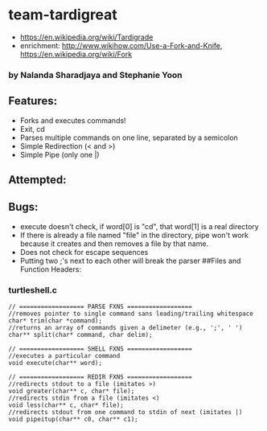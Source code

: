 # team-tardigreat
* https://en.wikipedia.org/wiki/Tardigrade
* enrichment: http://www.wikihow.com/Use-a-Fork-and-Knife, https://en.wikipedia.org/wiki/Fork

### by Nalanda Sharadjaya and Stephanie Yoon

## Features:
* Forks and executes commands!
* Exit, cd
* Parses multiple commands on one line, separated by a semicolon
* Simple Redirection (< and >)
* Simple Pipe (only one |)
	
## Attempted:


## Bugs:
* execute doesn't check, if word[0] is "cd", that word[1] is a real directory
* If there is already a file named "file" in the directory, pipe won't work because it creates and then removes a file by that name.
* Does not check for escape sequences
* Putting two ;'s next to each other will break the parser
##Files and Function Headers:
### turtleshell.c
```
// ================== PARSE FXNS ==================
//removes pointer to single command sans leading/trailing whitespace
char* trim(char *command);
//returns an array of commands given a delimeter (e.g., ';', ' ')
char** split(char* command, char delim);

// ================== SHELL FXNS ==================
//executes a particular command
void execute(char** word);

// ================== REDIR FXNS ==================
//redirects stdout to a file (imitates >)
void greater(char** c, char* file);
//redirects stdin from a file (imitates <)
void less(char** c, char* file);
//redirects stdout from one command to stdin of next (imitates |)
void pipeitup(char** c0, char** c1);

```